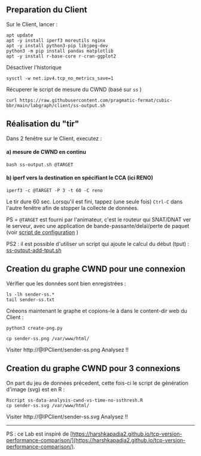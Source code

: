 ## Preparation du Client

Sur le Client, lancer :
```
apt update  
apt -y install iperf3 moreutils nginx
apt -y install python3-pip libjpeg-dev
python3 -m pip install pandas matplotlib
apt -y install r-base-core r-cran-ggplot2
```

Désactiver l'historique
```
sysctl -w net.ipv4.tcp_no_metrics_save=1  
```

Récuperer le script de mesure du CWND (basé sur ```ss``` )
```
curl https://raw.githubusercontent.com/pragmatic-fermat/cubic-bbr/main/labgraph/client/ss-output.sh
```

## Réalisation du "tir"

Dans 2 fenêtre sur le Client, executez :

#### a) mesure de CWND en continu
```
bash ss-output.sh @TARGET
```
#### b) iperf vers la destination en spécifiant le CCA (ici RENO)
```
iperf3 -c @TARGET -P 3 -t 60 -C reno  
```

Le tir dure 60 sec. Lorsqu'il est fini, tappez (une seule fois) ```Ctrl-C``` dans l'autre fenêtre afin de stopper la collecte de données.

PS = ```@TARGET``` est fourni par l'animateur, c'est le routeur qui SNAT/DNAT ver le serveur, avec une application de bande-passante/delai/perte de paquet (voir [script de configuration](rtr/setup-bw.sh) )

PS2 : il est possible d'utiliser un script qui ajoute le calcul du début (tput) : [ss-output-add-tput.sh](client/ss-output-add-tput.sh)

## Creation du graphe CWND pour une connexion
Vérifier que les données sont bien enregistrées :
```
ls -lh sender-ss.*
tail sender-ss.txt
```

Créeons maintenant le graphe et copions-le à dans le content-dir web du Client :
```
python3 create-png.py

cp sender-ss.png /var/www/html/
```

Visiter http://@IPClient/sender-ss.png
Analysez !!

## Creation du graphe CWND pour 3 connexions

On part du jeu de données précedent, cette fois-ci le script de génération d'image (svg) est en R :
```
Rscript ss-data-analysis-cwnd-vs-time-no-ssthresh.R
cp sender-ss.svg /var/www/html/
```

Visiter http://@IPClient/sender-ss.svg
Analysez !!

---
PS : ce Lab est inspiré de [https://harshkapadia2.github.io/tcp-version-performance-comparison/](https://harshkapadia2.github.io/tcp-version-performance-comparison/).
